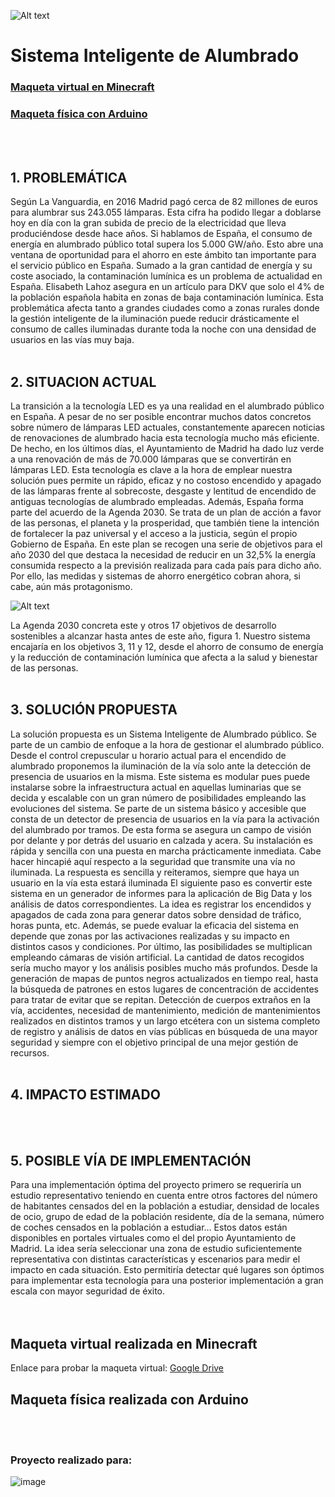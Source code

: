 ![Alt text](https://github.com/Dan2710/S.I.A-Sistema-Inteligente-de-Alumbrado/blob/main/Logo/Logo.png?raw=true?raw=true)
# Sistema Inteligente de Alumbrado
### [Maqueta virtual en Minecraft](#Virtual)
### [Maqueta física con Arduino](#Fisica)
<br>
<br>

## 1.	PROBLEMÁTICA

Según La Vanguardia, en 2016 Madrid pagó cerca de 82 millones de euros para alumbrar sus 243.055 lámparas. Esta cifra ha podido llegar a doblarse hoy en día con la gran subida de precio de la electricidad que lleva produciéndose desde hace años. 
Si hablamos de España, el consumo de energía en alumbrado público total supera los 5.000 GW/año. Esto abre una ventana de oportunidad para el ahorro en este ámbito tan importante para el servicio público en España.
Sumado a la gran cantidad de energía y su coste asociado, la contaminación lumínica es un problema de actualidad en España. Elisabeth Lahoz asegura en un artículo para DKV que solo el 4% de la población española habita en zonas de baja contaminación lumínica.
Esta problemática afecta tanto a grandes ciudades como a zonas rurales donde la gestión inteligente de la iluminación puede reducir drásticamente el consumo de calles iluminadas durante toda la noche con una densidad de usuarios en las vías muy baja.
<br>
<br>
## 2.	SITUACION ACTUAL

La transición a la tecnología LED es ya una realidad en el alumbrado público en España. A pesar de no ser posible encontrar muchos datos concretos sobre número de lámparas LED actuales, constantemente aparecen noticias de renovaciones de alumbrado hacia esta tecnología mucho más eficiente. De hecho, en los últimos días, el Ayuntamiento de Madrid ha dado luz verde a una renovación de más de 70.000 lámparas que se convertirán en lámparas LED. 
Esta tecnología es clave a la hora de emplear nuestra solución pues permite un rápido, eficaz y no costoso encendido y apagado de las lámparas frente al sobrecoste, desgaste y lentitud de encendido de antiguas tecnologías de alumbrado empleadas.
Además, España forma parte del acuerdo de la Agenda 2030. Se trata de un plan de acción a favor de las personas, el planeta y la prosperidad, que también tiene la intención de fortalecer la paz universal y el acceso a la justicia, según el propio Gobierno de España. En este plan se recogen una serie de objetivos para el año 2030 del que destaca la necesidad de reducir en un 32,5% la energía consumida respecto a la previsión realizada para cada país para dicho año. Por ello, las medidas y sistemas de ahorro energético cobran ahora, si cabe, aún más protagonismo.

![Alt text](https://github.com/Dan2710/S.I.A-Sistema-Inteligente-de-Alumbrado/blob/main/Presentaci%C3%B3n/Agenda2030.png?raw=true)

La Agenda 2030 concreta este y otros 17 objetivos de desarrollo sostenibles a alcanzar hasta antes de este año, figura 1. Nuestro sistema encajaría en los objetivos 3, 11 y 12, desde el ahorro de consumo de energía y la reducción de contaminación lumínica que afecta a la salud y bienestar de las personas.
<br>
<br>
## 3.	SOLUCIÓN PROPUESTA

La solución propuesta es un Sistema Inteligente de Alumbrado público. Se parte de un cambio de enfoque a la hora de gestionar el alumbrado público. Desde el control crepuscular u horario actual para el encendido de alumbrado proponemos la iluminación de la vía solo ante la detección de presencia de usuarios en la misma.
Este sistema es modular pues puede instalarse sobre la infraestructura actual en aquellas luminarias que se decida y escalable con un gran número de posibilidades empleando las evoluciones del sistema.
Se parte de un sistema básico y accesible que consta de un detector de presencia de usuarios en la vía para la activación del alumbrado por tramos. De esta forma se asegura un campo de visión por delante y por detrás del usuario en calzada y acera. Su instalación es rápida y sencilla con una puesta en marcha prácticamente inmediata. Cabe hacer hincapié aquí respecto a la seguridad que transmite una vía no iluminada. La respuesta es sencilla y reiteramos, siempre que haya un usuario en la vía esta estará iluminada
El siguiente paso es convertir este sistema en un generador de informes para la aplicación de Big Data y los análisis de datos correspondientes. La idea es registrar los encendidos y apagados de cada zona para generar datos sobre densidad de tráfico, horas punta, etc. Además, se puede evaluar la eficacia del sistema en depende que zonas por las activaciones realizadas y su impacto en distintos casos y condiciones. 
Por último, las posibilidades se multiplican empleando cámaras de visión artificial. La cantidad de datos recogidos sería mucho mayor y los análisis posibles mucho más profundos. Desde la generación de mapas de puntos negros actualizados en tiempo real, hasta la búsqueda de patrones en estos lugares de concentración de accidentes para tratar de evitar que se repitan. Detección de cuerpos extraños en la vía, accidentes, necesidad de mantenimiento, medición de mantenimientos realizados en distintos tramos y un largo etcétera con un sistema completo de registro y análisis de datos en vías públicas en búsqueda de una mayor seguridad y siempre con el objetivo principal de una mejor gestión de recursos.
<br>
<br>

## 4.	IMPACTO ESTIMADO

<br>
<br>

## 5.	POSIBLE VÍA DE IMPLEMENTACIÓN

Para una implementación óptima del proyecto primero se requeriría un estudio representativo teniendo en cuenta entre otros factores del número de habitantes censados del en la población a estudiar, densidad de locales de ocio, grupo de edad de la población residente, día de la semana, número de coches censados en la población a estudiar… Estos datos están disponibles en portales virtuales como el del propio Ayuntamiento de Madrid.
La idea sería seleccionar una zona de estudio suficientemente representativa con distintas características y escenarios para medir el impacto en cada situación. Esto permitiría detectar qué lugares son óptimos para implementar esta tecnología para una posterior implementación a gran escala con mayor seguridad de éxito.
<br>
<br>
<br>


<a name="Virtual"></a>

## Maqueta virtual realizada en Minecraft

Enlace para probar la maqueta virtual: [Google Drive](https://drive.google.com/drive/folders/1IZtVTOTjYdUPhnlAZZ3NCLk7LDjHiguk?usp=sharing)
<br>

<a name="Fisica"></a>

## Maqueta física realizada con Arduino


<br><br>
### Proyecto realizado para:
![image](https://user-images.githubusercontent.com/51410145/197330812-7299b227-3a70-41e8-bd4b-8044d6bf25ec.png)
